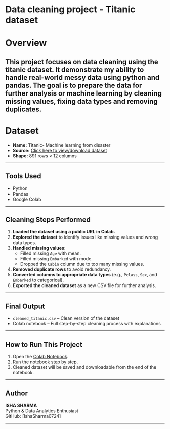 # Data cleaning project - Titanic dataset
# Overview
This project focuses on data cleaning using the titanic dataset. It demonstrate my ability to handle real-world messy data using python and pandas. The goal is to prepare the data for further analysis or machine learning by cleaning missing values, fixing data types and removing duplicates.
----
# Dataset
- **Name:** Titanic- Machine learning from disaster
- **Source:** [Click here to view/download dataset](https://raw.githubusercontent.com/datasciencedojo/datasets/master/titanic.csv)
- **Shape:** 891 rows × 12 columns

---

## Tools Used

- Python  
- Pandas  
- Google Colab

---

## Cleaning Steps Performed

1. **Loaded the dataset using a public URL in Colab.**  
2. **Explored the dataset** to identify issues like missing values and wrong data types.  
3. **Handled missing values**:
   - Filled missing `Age` with mean.
   - Filled missing `Embarked` with mode.
   - Dropped the `Cabin` column due to too many missing values.
4. **Removed duplicate rows** to avoid redundancy.
5. **Converted columns to appropriate data types** (e.g., `Pclass`, `Sex`, and `Embarked` to categorical).
6. **Exported the cleaned dataset** as a new CSV file for further analysis.

---

## Final Output

- `cleaned_titanic.csv` – Clean version of the dataset
- Colab notebook – Full step-by-step cleaning process with explanations

---

## How to Run This Project

1. Open the [Colab Notebook](https://colab.research.google.com/drive/1djLIA8sWSjlmdmo_00mLwiRh1w-LW7Hr?usp=sharing).
2. Run the notebook step by step.
3. Cleaned dataset will be saved and downloadable from the end of the notebook.

---

## Author

**ISHA SHARMA**  
Python & Data Analytics Enthusiast  
GitHub: [IshaSharma0724]  

---

